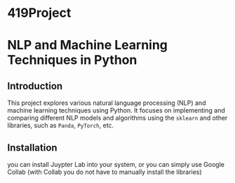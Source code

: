# 419Project
# NLP and Machine Learning Techniques in Python

## Introduction
This project explores various natural language processing (NLP) and machine learning techniques using Python. It focuses on implementing and comparing different NLP models and algorithms using the `sklearn` and other libraries, such as `Panda`, `PyTorch`, etc.

## Installation
you can install Juypter Lab into your system, or you can simply use Google Collab (with Collab you do not have to manually install the libraries)
